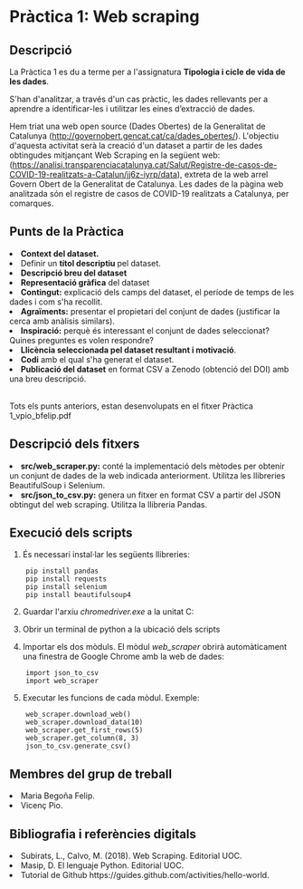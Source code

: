 # Pràctica 1: Web scraping

## Descripció

La Pràctica 1 es du a terme per a l'assignatura <b>Tipologia i cicle de vida de les dades</b>. 

S'han d'analitzar, a través d'un cas pràctic, les dades rellevants per a aprendre a identificar-les i 
utilitzar les eines d’extracció de dades.

Hem triat una web open source (Dades Obertes) de la Generalitat de Catalunya (http://governobert.gencat.cat/ca/dades_obertes/). 
L'objectiu d'aquesta activitat serà la creació d'un dataset a partir de les dades obtingudes mitjançant Web Scraping en la següent web: 
(https://analisi.transparenciacatalunya.cat/Salut/Registre-de-casos-de-COVID-19-realitzats-a-Catalun/jj6z-iyrp/data), extreta de la web arrel Govern Obert de la Generalitat de Catalunya.
Les dades de la pàgina web analitzada són el registre de casos de COVID-19 realitzats a Catalunya, per comarques.

## Punts de la Pràctica

<li> <b>Context del dataset.</b> 
<li> Definir un <b>títol descriptiu </b>pel dataset. </li>
<li> <b>Descripció breu del dataset</b></li>
<li> <b>Representació gràfica</b> del dataset</li>
<li> <b>Contingut:</b> explicació dels camps del dataset, el període de temps de les dades i com s'ha recollit. </li>
<li> <b>Agraïments:</b> presentar el propietari del conjunt de dades (justificar la cerca amb anàlisis similars). </li>
<li> <b>Inspiració:</b> perquè és interessant el conjunt de dades seleccionat? Quines preguntes es volen respondre? </li>
<li> <b>Llicència seleccionada pel dataset resultant i motivació</b>.</li>
<li> <b>Codi</b> amb el qual s'ha generat el dataset. </li>
<li> <b>Publicació del dataset</b> en format CSV a Zenodo (obtenció del DOI) amb una breu descripció. </li></br>

Tots els punts anteriors, estan desenvolupats en el fitxer Pràctica 1_vpio_bfelip.pdf

## Descripció dels fitxers

<li> <b>src/web_scraper.py:</b> conté la implementació dels mètodes per obtenir un conjunt de dades de la web indicada anteriorment. Utilitza les llibreries BeautifulSoup i Selenium. </li>
<li> <b>src/json_to_csv.py:</b> genera un fitxer en format CSV a partir del JSON obtingut del web scraping. Utilitza la llibreria Pandas. </li>

## Execució dels scripts

1. És necessari instal·lar les següents llibreries:
```
    pip install pandas
    pip install requests
    pip install selenium
    pip install beautifulsoup4
```

2. Guardar l'arxiu *chromedriver.exe* a la unitat C:

3. Obrir un terminal de python a la ubicació dels scripts

4. Importar els dos mòduls. El mòdul *web_scraper* obrirà automàticament una finestra de Google Chrome amb la web de dades:
```
    import json_to_csv
    import web_scraper
```

5. Executar les funcions de cada mòdul. Exemple:
```
    web_scraper.download_web()
    web_scraper.download_data(10)
    web_scraper.get_first_rows(5)
    web_scraper.get_column(8, 3)
    json_to_csv.generate_csv()
```

## Membres del grup de treball

<li>Maria Begoña Felip. </li>
<li>Vicenç Pio. </li>

## Bibliografia i referències digitals

<li> Subirats, L., Calvo, M. (2018). Web Scraping. Editorial UOC. </li>
<li> Masip, D. El lenguaje Python. Editorial UOC. </li>
<li> Tutorial de Github https://guides.github.com/activities/hello-world. </li>
